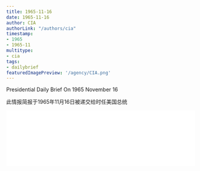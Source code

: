 ```yaml
---
title: 1965-11-16
date: 1965-11-16
author: CIA 
authorLink: "/authors/cia"
timestamp: 
- 1965
- 1965-11
multitype: 
- cia
tags: 
- dailybrief
featuredImagePreview: '/agency/CIA.png'
---
```



Presidential Daily Brief On 1965 November 16

此情报简报于1965年11月16日被递交给时任美国总统

<!--more-->





<div id="over" style="width:100%; overflow:hidden"> <iframe id="sFrame" name="sFrame" frameborder="no" border="0"  allowfullscreen marginwidth="0" scrolling="no" src = " /CIA/1965-11-16.html "  style = " position:absulute; width: 806px; top: 300;" > </iframe> </div>